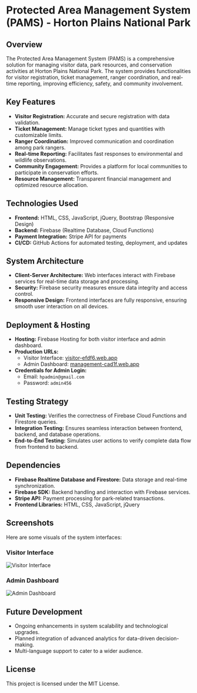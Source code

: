 # Protected Area Management System (PAMS) - Horton Plains National Park

## Overview

The Protected Area Management System (PAMS) is a comprehensive solution for managing visitor data, park resources, and conservation activities at Horton Plains National Park. The system provides functionalities for visitor registration, ticket management, ranger coordination, and real-time reporting, improving efficiency, safety, and community involvement.

## Key Features

- **Visitor Registration:** Accurate and secure registration with data validation.
- **Ticket Management:** Manage ticket types and quantities with customizable limits.
- **Ranger Coordination:** Improved communication and coordination among park rangers.
- **Real-time Reporting:** Facilitates fast responses to environmental and wildlife observations.
- **Community Engagement:** Provides a platform for local communities to participate in conservation efforts.
- **Resource Management:** Transparent financial management and optimized resource allocation.

## Technologies Used

- **Frontend:** HTML, CSS, JavaScript, jQuery, Bootstrap (Responsive Design)
- **Backend:** Firebase (Realtime Database, Cloud Functions)
- **Payment Integration:** Stripe API for payments
- **CI/CD:** GitHub Actions for automated testing, deployment, and updates

## System Architecture

- **Client-Server Architecture:** Web interfaces interact with Firebase services for real-time data storage and processing.
- **Security:** Firebase security measures ensure data integrity and access control.
- **Responsive Design:** Frontend interfaces are fully responsive, ensuring smooth user interaction on all devices.

## Deployment & Hosting

- **Hosting:** Firebase Hosting for both visitor interface and admin dashboard.
- **Production URLs:**
  - Visitor Interface: [visitor-efdf6.web.app](https://visitor-efdf6.web.app/)
  - Admin Dashboard: [management-cad1f.web.app](https://management-cad1f.web.app)
- **Credentials for Admin Login:**
  - Email: `hpadmin@gmail.com`
  - Password: `admin456`

## Testing Strategy

- **Unit Testing:** Verifies the correctness of Firebase Cloud Functions and Firestore queries.
- **Integration Testing:** Ensures seamless interaction between frontend, backend, and database operations.
- **End-to-End Testing:** Simulates user actions to verify complete data flow from frontend to backend.

## Dependencies

- **Firebase Realtime Database and Firestore:** Data storage and real-time synchronization.
- **Firebase SDK:** Backend handling and interaction with Firebase services.
- **Stripe API:** Payment processing for park-related transactions.
- **Frontend Libraries:** HTML, CSS, JavaScript, jQuery

## Screenshots

Here are some visuals of the system interfaces:

### Visitor Interface

![Visitor Interface](<C:/Users/User/Documents/Projects/Computing-Project-Ply-B7/Visitor/img/Screenshot%20(137).png>)

### Admin Dashboard

![Admin Dashboard](C:/Users/User/Documents/Projects/Computing-Project-Ply-B7/Visitor/img/UI7%20dashboard.png)

## Future Development

- Ongoing enhancements in system scalability and technological upgrades.
- Planned integration of advanced analytics for data-driven decision-making.
- Multi-language support to cater to a wider audience.

## License

This project is licensed under the MIT License.
